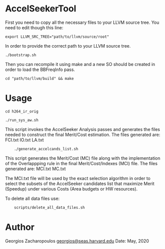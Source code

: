 # AccelSeekerTool

First you need to copy all the necessary files to your LLVM source tree. You need to edit though this line: 

    export LLVM_SRC_TREE="path/to/llvm/source/root"

In order to provide the correct path to your LLVM source tree. 
 

    ./bootstrap.sh


Then you can recompile it using make and a new SO should be created in order to load the BBFreqInfo
pass.

	cd "path/to/llvm/build" && make

# Usage

	cd h264_ir_orig

	./run_sys_aw.sh

This script invokes the AccelSeeker Analysis passes and generates the files needed to construct the final Merit/Cost estimation.
The files generated are: FCI.txt  IO.txt  LA.txt

        ./generate_accelcands_list.sh

This script generates the Merit/Cost (MC) file along with the implementation of the Overlappping rule in the final Merit/Cost/Indexes (MCI) file.
The files generated are: MCI.txt  MC.txt

The MCI.txt file will be used by the exact selection algorithm in order to select the subsets of the AccelSeeker candidates list that maximize Merit (Speedup)
under various Costs (Area budgets or HW resources).

To delete all data files use:

        scripts/delete_all_data_files.sh 

# Author

Georgios Zacharopoulos georgios@seas.harvard.edu Date: May, 2020
